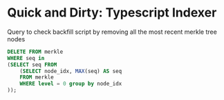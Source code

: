 # Quick and Dirty: Typescript Indexer

Query to check backfill script by removing all the most recent
merkle tree nodes
```sql
DELETE FROM merkle
WHERE seq in 
(SELECT seq FROM 
    (SELECT node_idx, MAX(seq) AS seq 
    FROM merkle 
    WHERE level = 0 group by node_idx
));
```
